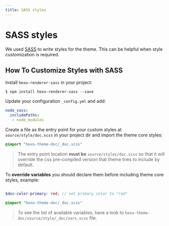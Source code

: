 ```yaml
---
title: SASS styles
---
```


# SASS styles

We used [SASS](http://sass-lang.com/) to write styles for the theme.
This can be helpful when style customization is required.

## How To Customize Styles with SASS

Install `hexo-renderer-sass` in your project:

```
$ npm install hexo-renderer-sass --save
```

Update your configuration `_config.yml` and add:

```yaml
node_sass:
  includePaths:
   - node_modules
```

Create a file as the entry point for your custom styles at `source/style/doc.scss` in your project dir and import the theme core styles:

```scss
@import "hexo-theme-doc/_doc.scss"
```
> The entry point location **must be** `source/styles/doc.scss` so that it will override the css pre-compiled version that theme tries to include by default.

To **override variables** you should declare them before including theme core styles, example:

```scss

$doc-color-primary: red; // set primary color to "red"

@import "hexo-theme-doc/_doc.scss"
```

> To see the list of available variables, have a look to `hexo-theme-doc/source/style/_doc/vars.scss` file.
